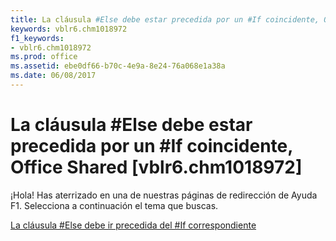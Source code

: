 ```yaml
---
title: La cláusula #Else debe estar precedida por un #If coincidente, Office Shared [vblr6.chm1018972]
keywords: vblr6.chm1018972
f1_keywords:
- vblr6.chm1018972
ms.prod: office
ms.assetid: ebe0df66-b70c-4e9a-8e24-76a068e1a38a
ms.date: 06/08/2017
---
```





# La cláusula #Else debe estar precedida por un #If coincidente, Office Shared [vblr6.chm1018972]

¡Hola! Has aterrizado en una de nuestras páginas de redirección de Ayuda F1. Selecciona a continuación el tema que buscas.


 [La cláusula #Else debe ir precedida del #If correspondiente](http://msdn.microsoft.com/library/else-clause-must-be-preceded-by-a-matching-if%28Office.15%29.aspx)


